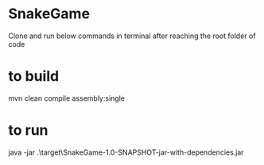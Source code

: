 # SnakeGame

Clone and run below commands in terminal after reaching the root folder of code

# to build
mvn clean compile assembly:single

# to run
java -jar .\target\SnakeGame-1.0-SNAPSHOT-jar-with-dependencies.jar
